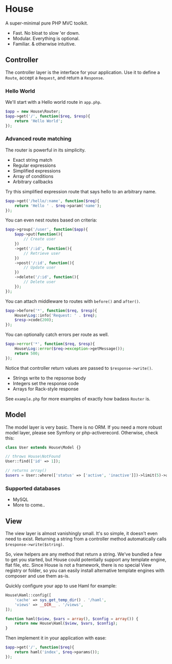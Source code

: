 # House

A super-minimal pure PHP MVC toolkit.

* Fast. No bloat to slow 'er down.
* Modular. Everything is optional.
* Familiar. & otherwise intuitive.


## Controller

The controller layer is the interface for your application. 
Use it to define a `Route`, accept a `Request`, and return a `Response`.

### Hello World

We'll start with a Hello world route in `app.php`.

```php	
$app = new House\Router;
$app->get('/', function($req, $resp){
	return 'Hello World';			
});
```

### Advanced route matching

The router is powerful in its simplicity.

* Exact string match
* Regular expressions
* Simplified expressions
* Array of conditions
* Arbitrary callbacks

Try this simplified expression route that says hello to an arbitrary name.

```php
$app->get('/hello/:name', function($req){
	return 'Hello ' . $req->param('name');
});
```

You can even nest routes based on criteria:

```php
$app->group('/user', function($app){
	$app->put(function(){
		// Create user
	})
	->get('/:id', function(){
		// Retrieve user
	})
	->post('/:id', function(){
		// Update user
	})
	->delete('/:id', function(){
		// Delete user
	});
});
```

You can attach middleware to routes with `before()` and `after()`.

```php
$app->before('*', function($req, $resp){
	House\Log::info('Request: ' . $req);
	$resp->code(200);
});
```

You can optionally catch errors per route as well.

```php
$app->error('*', function($req, $resp){
	House\Log::error($req->exception->getMessage());
	return 500;
});
```

Notice that controller return values are passed to `$response->write()`.

* Strings write to the repsonse body
* Integers set the response code
* Arrays for Rack-style response

See `example.php` for more examples of exactly how badass `Router` is.


## Model

The model layer is very basic. There is no ORM. If you need a more robust
model layer, please see Symfony or php-activerecord. Otherwise, check this:

```php
class User extends House\Model {}

// throws House\NotFound
User::find(['id' => 1]);

// returns array() 
$users = User::where(['status' => ['active', 'inactive']])->limit(5)->all();
```

### Supported databases

* MySQL
* More to come..


## View

The view layer is almost vanishingly small. It's so simple, it doesn't even need to exist.
Returning a string from a controller method automatically calls `$response->write($string)`.

So, view helpers are any method that return a string. We've bundled a few to get you started,
but House could potentially support any template engine, flat file, etc. Since House is not a
framework, there is no special View registry or folder, so you can easily install alternative
template engines with composer and use them as-is.

Quickly configure your app to use Haml for example:

```php
House\Haml::config([
	'cache' => sys_get_temp_dir() . '/haml',
	'views' => __DIR__ . '/views',
]);

function haml($view, $vars = array(), $config = array()) {
	return new House\Haml($view, $vars, $config);
}
```

Then implement it in your application with ease:

```php
$app->get('/', function($req){
	return haml('index', $req->params());
});
```
